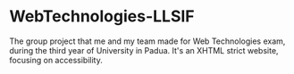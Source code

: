 # WebTechnologies-LLSIF
The group project that me and my team made for Web Technologies exam, during the third year of University in Padua. It's an XHTML strict website, focusing on accessibility.
